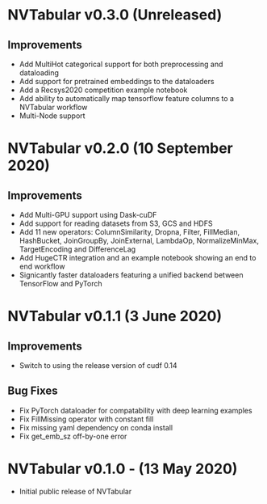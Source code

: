 
# NVTabular v0.3.0 (Unreleased)

## Improvements

* Add MultiHot categorical support for both preprocessing and dataloading
* Add support for pretrained embeddings to the dataloaders
* Add a Recsys2020 competition example notebook
* Add ability to automatically map tensorflow feature columns to a NVTabular workflow
* Multi-Node support

# NVTabular v0.2.0 (10 September 2020)

## Improvements

* Add Multi-GPU support using Dask-cuDF
* Add support for reading datasets from S3, GCS and HDFS
* Add 11 new operators: ColumnSimilarity, Dropna, Filter, FillMedian, HashBucket, JoinGroupBy, JoinExternal, LambdaOp, NormalizeMinMax, TargetEncoding and DifferenceLag
* Add HugeCTR integration and an example notebook showing an end to end workflow
* Signicantly faster dataloaders featuring a unified backend between TensorFlow and PyTorch

# NVTabular v0.1.1 (3 June 2020)

## Improvements

* Switch to using the release version of cudf 0.14

## Bug Fixes

* Fix PyTorch dataloader for compatability with deep learning examples
* Fix FillMissing operator with constant fill
* Fix missing yaml dependency on conda install
* Fix get_emb_sz off-by-one error

# NVTabular v0.1.0 - (13 May 2020)

* Initial public release of NVTabular
